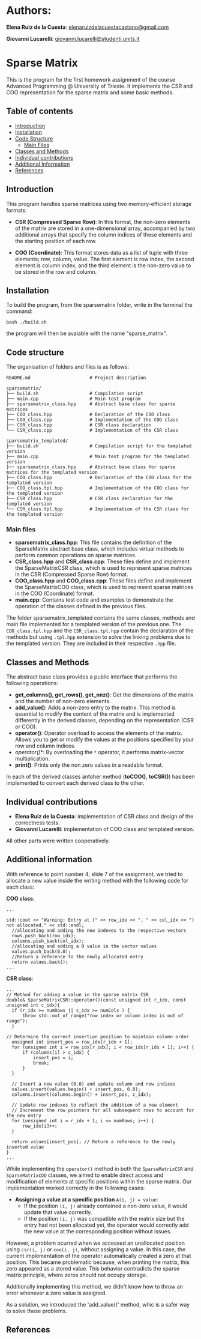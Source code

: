 # Authors: 
**Elena Ruiz de la Cuesta**: elenaruizdelacuestacastano@gmail.com

**Giovanni Lucarelli**: giovanni.lucarelli@studenti.units.it

# Sparse Matrix

This is the program for the first homework assignment of the course Advanced Programming @ University of Trieste. It implements the CSR and COO representation for the sparse matrix and some basic methods. 

## Table of contents
- [Introduction](#introduction)
- [Installation](#installation)
- [Code Structure](#code-structure)
  - [Main Files](#main-files)
- [Classes and Methods](#classes-and-methods)
- [Individual contributions](#classes-and-methods)
- [Additional Information](#additional-information)
- [References](#references)


## Introduction
This program handles sparse matrices using two memory-efficient storage formats:

- **CSR (Compressed Sparse Row)**: In this format, the non-zero elements of the matrix are stored in a one-dimensional array, accompanied by two additional arrays that specify the column indices of these elements and the starting position of each row.

- **COO (Coordinate)**: This format stores data as a list of tuple with three elements; row, column, value. The first element is row index, the second element is column index, and the third element is the non-zero value to be stored in the row and column.

## Installation
To build the program, from the sparsematrix folder, write in the terminal the command:
```
bash ./build.sh
```

the program will then be avaiable with the name "sparse_matrix".

## Code structure
The organisation of folders and files is as follows:

```plaintext
README.md                      # Project description

sparsematrix/
├── build.sh                   # Compilation script
├── main.cpp                   # Main test program
├── sparsematrix_class.hpp     # Abstract base class for sparse matrices
├── COO_class.hpp              # Declaration of the COO class
├── COO_class.cpp              # Implementation of the COO class
├── CSR_class.hpp              # CSR class declaration
└── CSR_class.cpp              # Implementation of the CSR class

sparsematrix_templated/
├── build.sh                   # Compilation script for the templated version
├── main.cpp                   # Main test program for the templated version
├── sparsematrix_class.hpp     # Abstract base class for sparse matrices for the templated version
├── COO_class.hpp              # Declaration of the COO class for the templated version
├── COO_class.tpl.hpp          # Implementation of the COO class for the templated version
├── CSR_class.hpp              # CSR class declaration for the templated version
└── CSR_class.tpl.hpp          # Implementation of the CSR class for the templated version

```
### Main files

- **sparsematrix_class.hpp**: This file contains the definition of the SparseMatrix abstract base class, which includes virtual methods to perform common operations on sparse matrices.
- **CSR_class.hpp** and **CSR_class.cpp**: These files define and implement the SparseMatrixCSR class, which is used to represent sparse matrices in the CSR (Compressed Sparse Row) format.
- **COO_class.hpp** and **COO_class.cpp**: These files define and implement the SparseMatrixCOO class, which is used to represent sparse matrices in the COO (Coordinate) format.
- **main.cpp**: Contains test code and examples to demonstrate the operation of the classes defined in the previous files.

The folder sparsematrix_templated contains the same classes, methods and main file implemented for a templated version of the previous one. The `COO_class.tpl.hpp` and the `CSR_class.tpl.hpp` contain the declaration of the methods but using `.tpl.hpp` extension to solve the linking problems due to the templated version. They are included in their respective `.hpp` file.

## Classes and Methods
The abstract base class provides a public interface that performs the following operations:

- **get_columns(), get_rows(), get_nnz()**: Get the dimensions of the matrix and the number of non-zero elements.
- **add_value()**: Adds a non-zero entry to the matrix. This method is essential to modify the content of the matrix and is implemented differently in the derived classes, depending on the representation (CSR or COO).
- **operator()**: Operator overload to access the elements of the matrix. Allows you to get or modify the values at the positions specified by your row and column indices.
- **operator*()**: By overloading the `*` operator, it performs matrix-vector multiplication.
- **print()**: Prints only the non zero values in a readable format.

In each of the derived classes antoher method (**toCOO()**, **toCSR()**) has been implemented to convert each derived class to the other.

## Individual contributions

  - **Elena Ruiz de la Cuesta**: implementation of CSR class and design of the correctness tests.
  - **Giovanni Lucarelli**: implementation of COO class and templated version.

  All other parts were written cooperatively.

## Additional information

With reference to point number 4, slide 7 of the assignment, we tried to allocate a new value inside the writing method with the following code for each class:

**COO class**:
```
...

std::cout << "Warning: Entry at (" << row_idx << ", " << col_idx << ") not allocated." << std::endl;
  //allocating and adding the new indexes to the respective vectors
  rows.push_back(row_idx);
  columns.push_back(col_idx);
  //allocating and adding a 0 value in the vector values
  values.push_back(0.0);
  //Return a reference to the newly allocated entry
  return values.back();
...
```
**CSR class**:
```
...
// Method for adding a value in the sparse matrix CSR
double& SparseMatrixCSR::operator()(const unsigned int r_idx, const unsigned int c_idx){
  if (r_idx >= numRows || c_idx >= numCols ) {
      throw std::out_of_range("row index or column index is out of range");
  }

// Determine the correct insertion position to maintain column order
  unsigned int insert_pos = row_idx[r_idx + 1];
  for (unsigned int i = row_idx[r_idx]; i < row_idx[r_idx + 1]; i++) {
      if (columns[i] > c_idx) {
          insert_pos = i;
          break;
      }
  }

  // Insert a new value (0.0) and update column and row indices
  values.insert(values.begin() + insert_pos, 0.0);
  columns.insert(columns.begin() + insert_pos, c_idx);

  // Update row indexes to reflect the addition of a new element
  // Increment the row pointers for all subsequent rows to account for the new entry
  for (unsigned int i = r_idx + 1; i <= numRows; i++) {
      row_idx[i]++;
  }

  return values[insert_pos]; // Return a reference to the newly inserted value
}
...
```
While implementing the `operator()` method in both the `SparseMatrixCSR` and `SparseMatrixCOO` classes, we aimed to enable direct access and modification of elements at specific positions within the sparse matrix. Our implementation worked correctly in the following cases:

- **Assigning a value at a specific position** `A(i, j) = value`:
  - If the position `(i, j)` already contained a non-zero value, it would update that value correctly.
  - If the position `(i, j)` was compatible with the matrix size but the entry had not been allocated yet, the operator would correctly add the new value at the corresponding position without issues.

However, a problem ocurred when we accessed an unallocated position using `csr(i, j)` or `coo(i, j)`, without assigning a value. In this case, the current implementation of the operator automatically created a zero at that position. This became problematic because, when printing the matrix, this zero appeared as a stored value. This behavior contradicts the sparse matrix principle, where zeros should not occupy storage.

Additionally implementing this method, we didn't know how to throw an error whenever a zero value is assigned.

As a solution, we introduced the 'add_value()' method, whic is a safer way to solve these problems.
    

## References


